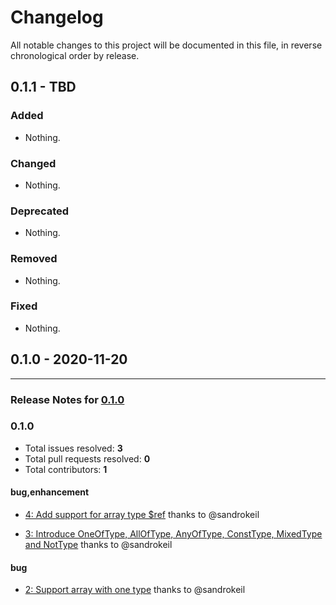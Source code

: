 # Changelog

All notable changes to this project will be documented in this file, in reverse chronological order by release.

## 0.1.1 - TBD

### Added

- Nothing.

### Changed

- Nothing.

### Deprecated

- Nothing.

### Removed

- Nothing.

### Fixed

- Nothing.

## 0.1.0 - 2020-11-20


-----

### Release Notes for [0.1.0](https://github.com/open-code-modeling/json-schema-to-php/milestone/1)



### 0.1.0

- Total issues resolved: **3**
- Total pull requests resolved: **0**
- Total contributors: **1**

#### bug,enhancement

 - [4: Add support for array type $ref](https://github.com/open-code-modeling/json-schema-to-php/issues/4) thanks to @sandrokeil

 - [3: Introduce OneOfType, AllOfType, AnyOfType, ConstType, MixedType and NotType](https://github.com/open-code-modeling/json-schema-to-php/issues/3) thanks to @sandrokeil

#### bug

 - [2: Support array with one type](https://github.com/open-code-modeling/json-schema-to-php/issues/2) thanks to @sandrokeil

